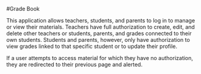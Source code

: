 #Grade Book

This application allows teachers, students, and parents to log in to manage or view their materials. Teachers have full authorization to create, edit, and delete other teachers or students, parents, and grades connected to their own students. Students and parents, however, only have authorization to view grades linked to that specific student or to update their profile.

If a user attempts to access material for which they have no authorization, they are redirected to their previous page and alerted.
